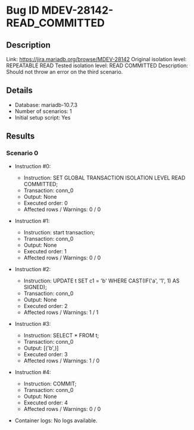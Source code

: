 # Bug ID MDEV-28142-READ_COMMITTED

## Description

Link:                     https://jira.mariadb.org/browse/MDEV-28142
Original isolation level: REPEATABLE READ
Tested isolation level:   READ COMMITTED
Description:              Should not throw an error on the third scenario.


## Details
 * Database: mariadb-10.7.3
 * Number of scenarios: 1
 * Initial setup script: Yes

## Results
### Scenario 0
 * Instruction #0:
     - Instruction:  SET GLOBAL TRANSACTION ISOLATION LEVEL READ COMMITTED;
     - Transaction: conn_0
     - Output: None
     - Executed order: 0
     - Affected rows / Warnings: 0 / 0
 * Instruction #1:
     - Instruction:  start transaction;
     - Transaction: conn_0
     - Output: None
     - Executed order: 1
     - Affected rows / Warnings: 0 / 0
 * Instruction #2:
     - Instruction:  UPDATE t SET c1 = 'b' WHERE CAST(IF('a', '1', 1) AS SIGNED);
     - Transaction: conn_0
     - Output: None
     - Executed order: 2
     - Affected rows / Warnings: 1 / 1
 * Instruction #3:
     - Instruction:  SELECT * FROM t;
     - Transaction: conn_0
     - Output: [('b',)]
     - Executed order: 3
     - Affected rows / Warnings: 1 / 0
 * Instruction #4:
     - Instruction:  COMMIT;
     - Transaction: conn_0
     - Output: None
     - Executed order: 4
     - Affected rows / Warnings: 0 / 0

 * Container logs:
   No logs available.
